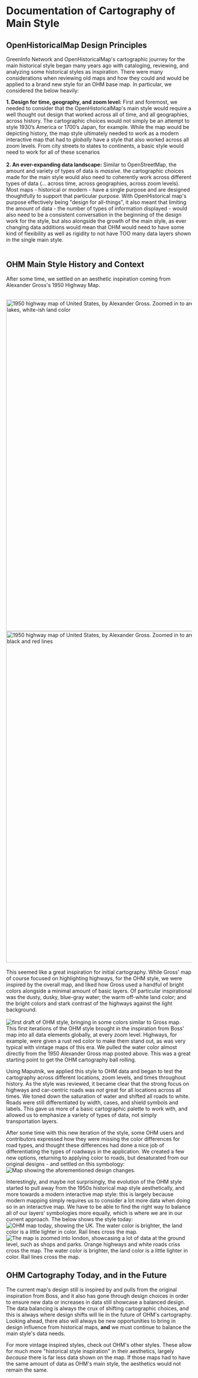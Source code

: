 # Documentation of Cartography of Main Style
## OpenHistoricalMap Design Principles
GreenInfo Network and OpenHistoricalMap's cartographic journey for the main historical style began many years ago with cataloging, reviewing, and analyzing some historical styles as inspiration. There were many considerations when reviewing old maps and how they could and would be applied to a brand new style for an OHM base map. In particular, we considered the below heavily:<br>

**1. Design for time, geography, and zoom level:** First and foremost, we needed to consider that the OpenHistoricalMap's main style would require a well thought out design that worked across all of time, and all geographies, across history. The cartographic choices would not simply be an attempt to style 1930’s America or 1700’s Japan, for example. While the map would be depicting history, the map style ultimately needed to work as a modern interactive map that had to _globally_  have a style that also worked across all zoom levels. From city streets to states to continents, a basic style would need to work for all of these scenarios <br><Br>
**2. An ever-expanding data landscape:** Similar to OpenStreetMap, the amount and variety of types of data is _massive_. the cartographic choices made for the main style would also need to coherently work across different types of data (... across time, across geographies, across zoom levels). Most maps - historical or modern - have a single purpose and are designed thoughtfully to support that particular purpose. With OpenHistorical map's purpose effectively being "design for all-things", it also meant that limiting the amount of data - the number of types of information displayed - would also need to be a consistent conversation in the beginning of the design work for the style, but also alongside the growth of the main style, as ever changing data additions would mean that OHM would need to have some kind of flexibility as well as rigidity to not have TOO many data layers shown in the single main style. <br>
<br>
## OHM Main Style History and Context
After some time, we settled on an aesthetic inspiration coming from Alexander Gross's 1950 Highway Map.<br>
<br>

<img src="https://github.com/user-attachments/assets/ccae22bd-2da9-487f-b8fd-2b7cd64b1bce" alt="1950 highway map of United States, by Alexander Gross. Zoomed in to area near the Great Lakes to showcase the aesthetic. Blue lakes, white-ish land color" width="900">
<img src="https://github.com/user-attachments/assets/00fbb9d8-e3e7-44b0-a0b7-bb13eccb7003" alt="1950 highway map of United States, by Alexander Gross. Zoomed in to area near San Francisco, highlighting the roadways and rail in black and red lines" width="900">
<br><br>
This seemed like a great inspiration for initial cartography. While Gross' map of course focused on highlighting highways, for the OHM style, we were inspired by the overall map, and liked how Gross used a handful of bright colors alongside a minimal amount of basic layers. Of particular inspirational was the dusty, dusky, blue-gray water; the warm off-white land color; and the bright colors and stark contrast of the highways against the light background. <br>
<br>
<img src="https://github.com/user-attachments/assets/5e4a891c-fbea-4c8b-9978-97120eceeeb4" alt="first draft of OHM style, bringing in some colors similar to Gross map.">
<br>
This first iterations of the OHM style brought in the inspiration from Boss' map into all data elements globally, at every zoom level. Highways, for example, were given a rust red color to make them stand out, as was very typical with vintage maps of this era. We pulled the water color almost directly from the 1950 Alexander Gross map posted above. This was a great starting point to get the OHM cartography ball rolling.

Using Maputnik, we applied this style to OHM data and began to test the cartography across different locations, zoom levels, and times throughout history. As the style was reviewed, it became clear that the strong focus on highways and car-centric roads was _not_ great for all locations across all times. We toned down the saturation of water and shifted all roads to white. Roads were still differentiated by width, cases, and shield symbols and labels. This gave us more of a basic cartographic palette to work with, and allowed us to emphasize a variety of types of data, not simply transportation layers.

After some time with this new iteration of the style, some OHM users and contributors expressed how they were missing the color differences for road types, and thought these differences had done a nice job of differentiating the types of roadways in the application. We created a few new options, returning to applying color to roads, but desaturated from our original designs - and settled on this symbology:
<img src="https://github.com/user-attachments/assets/057e258f-cf55-4332-92b4-0f69150013cc" alt="Map showing the aforementioned design changes.">

Interestingly, and maybe not surprisingly, the evolution of the OHM style started to pull away from the 1950s historical map style aesthetically, and more towards a modern interactive map style: this is largely because modern mapping simply requires us to consider a lot more data when doing so in an interactive map. We have to be able to find the right way to balance all of our layers’ symbologies more equally, which is where we are in our current approach. The below shows the style today:
<img src="https://github.com/user-attachments/assets/2b6bdb55-fc6e-473d-8413-ea52c92e4953" alt="OHM map today, showing the UK. The water color is brighter, the land color is a little lighter in color. Rail lines cross the map.">
<img src="https://github.com/user-attachments/assets/3971d5a0-3690-4bbe-ac7b-0162e73810ee" alt="The map is zoomed into london, showcasing a lot of data at the ground level, such as shops and parks. Orange highways and white roads criss cross the map. The water color is brighter, the land color is a little lighter in color. Rail lines cross the map.">

## OHM Cartography Today, and in the Future
The current map's design still is inspired by and pulls from the original inspiration from Boss, and it also has gone through design choices in order to ensure new data or increases in data still showcase a balanced design. The data balancing is always the crux of shifting cartographic choices, and this is always where design shifts will lie in the future of OHM's cartography. Looking ahead, there also will always be new opportunities to bring in design influence from historical maps, **and** we must continue to balance the main style's data needs. 

For more vintage inspired styles, check out OHM's other styles. These allow for much more "historical style inspiration" in their aesthetics, largely _because_ there is far less data shown on the map. If those maps had to have the same amount of data as OHM's main style, the aesthetics would not remain the same.

